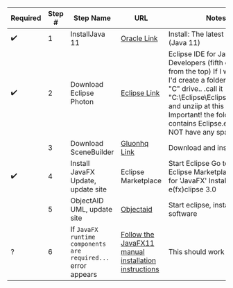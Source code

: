 | Required           | Step # | Step Name                                                    | URL                                                                                | Notes                                                                                                                                                                                                                                                               |
|--------------------|--------|--------------------------------------------------------------|------------------------------------------------------------------------------------|---------------------------------------------------------------------------------------------------------------------------------------------------------------------------------------------------------------------------------------------------------------------|
| :heavy_check_mark: | 1      | InstallJava 11                                               | [Oracle Link](https://www.oracle.com/technetwork/java/javase/downloads/index.html) | Install: The latest JDK 11.0.7 (Java 11)                                                                                                                                                                                                                            |
| :heavy_check_mark: | 2      | Download Eclipse Photon                                      | [Eclipse Link](http://www.eclipse.org/downloads/eclipse-packages/)                 | Eclipse IDE for Java Developers (fifth one down from the top) If I were you, I'd create a folder on your "C" drive.. .call it "C:\Eclipse\Eclipse_2018_12 and unziip at this location. Important!  the folder that contains Eclipse.exe should NOT have any spaces. |
|                    | 3      | Download SceneBuilder                                        | [Gluonhq Link](http://gluonhq.com/products/scene-builder/)                         | Download and install.                                                                                                                                                                                                                                               |
| :heavy_check_mark: | 4      | Install JavaFX Update, update site                           | Eclipse Marketplace                                                                | Start Eclipse Go to Help -> Eclipse Marketplace Search for 'JavaFX' Install e(fx)clipse 3.0                                                                                                                                                                         |
|                    | 5      | ObjectAID UML, update site                                   | [Objectaid](http://www.objectaid.com/update/current)                               | Start eclipse, install new software                                                                                                                                                                                                                                 |
| ?                  | 6      | If `JavaFX runtime components are required...` error appears | [Follow the JavaFX11 manual installation instructions](javafx11.md)                | This should work                                                                                                                                                                                                                                                    |
